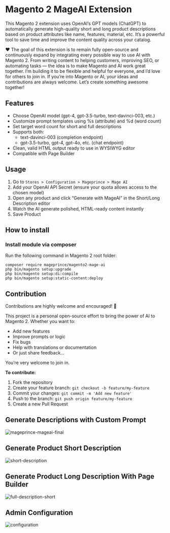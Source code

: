 # Magento 2 MageAI Extension
This Magento 2 extension uses OpenAI’s GPT models (ChatGPT) to automatically generate high-quality short and long product descriptions based on product attributes like name, features, material, etc. It’s a powerful tool to save time and improve the content quality across your catalog.

❤️ The goal of this extension is to remain fully open-source and continuously expand by integrating every possible way to use AI with Magento 2. From writing content to helping customers, improving SEO, or automating tasks — the idea is to make Magento and AI work great together. I’m building it to be flexible and helpful for everyone, and I’d love for others to join in. If you’re into Magento or AI, your ideas and contributions are always welcome. Let’s create something awesome together!

## Features
- Choose OpenAI model (gpt-4, gpt-3.5-turbo, text-davinci-003, etc.)
- Customize prompt templates using %s (attribute) and %d (word count)
- Set target word count for short and full descriptions
- Supports both:
    - text-davinci-003 (completion endpoint)
    - gpt-3.5-turbo, gpt-4, gpt-4o, etc. (chat endpoint)
- Clean, valid HTML output ready to use in WYSIWYG editor
- Compatible with Page Builder

## Usage
1. Go to `Stores > Configuration > Mageprince > Mage AI`
2. Add your OpenAI API Secret (ensure your quota allows access to the chosen model)
3. Open any product and click “Generate with MageAI” in the Short/Long Description editor
4. Watch the AI generate polished, HTML-ready content instantly
5. Save Product
 

## How to install
### Install module via composer 

Run the following command in Magento 2 root folder:

```
composer require mageprince/magento2-mage-ai
php bin/magento setup:upgrade
php bin/magento setup:di:compile
php bin/magento setup:static-content:deploy
```

## Contribution
Contributions are highly welcome and encouraged! 🙌

This project is a personal open-source effort to bring the power of AI to Magento 2. Whether you want to:
- Add new features
- Improve prompts or logic
- Fix bugs
- Help with translations or documentation
- Or just share feedback…

You’re very welcome to join in.

**To contribute:**
1. Fork the repository
2. Create your feature branch: `git checkout -b feature/my-feature`
3. Commit your changes: `git commit -m 'Add new feature'`
4. Push to the branch: `git push origin feature/my-feature`
5. Create a new Pull Request

## Generate Descriptions with Custom Prompt
![mageprince-mageai-final](https://github.com/user-attachments/assets/9fbdad1b-5d27-4dbb-a3ca-274f3036ba34)

## Generate Product Short Description
![short-description](https://github.com/user-attachments/assets/a88899fc-d70a-4138-9295-e79b4efd1308)

## Generate Product Long Description With Page Builder
![full-description-short](https://github.com/user-attachments/assets/54031479-5d68-4af9-9fc1-c24680e4a858)

## Admin Configuration
![configuration](https://github.com/user-attachments/assets/98a9c802-93d6-4b80-b8b6-e5be375a6915)

